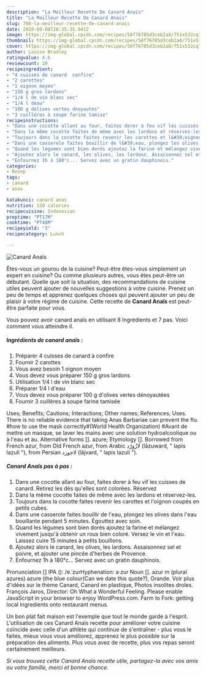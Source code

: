 ```yaml
---
description: "La Meilleur Recette De Canard Anaïs"
title: "La Meilleur Recette De Canard Anaïs"
slug: 760-la-meilleur-recette-de-canard-anais
date: 2020-09-08T20:35:35.941Z
image: https://img-global.cpcdn.com/recipes/58f76785d3ceb2a8/751x532cq70/canard-anais-photo-principale-de-la-recette.jpg
thumbnail: https://img-global.cpcdn.com/recipes/58f76785d3ceb2a8/751x532cq70/canard-anais-photo-principale-de-la-recette.jpg
cover: https://img-global.cpcdn.com/recipes/58f76785d3ceb2a8/751x532cq70/canard-anais-photo-principale-de-la-recette.jpg
author: Louise Bradley
ratingvalue: 4.6
reviewcount: 10
recipeingredient:
- "4 cuisses de canard  confire"
- "2 carottes"
- "1 oignon moyen"
- "150 g gros lardons"
- "1/4 l de vin blanc sec"
- "1/4 l deau"
- "100 g dolives vertes dnoyautes"
- "3 cuillères à soupe farine tamise"
recipeinstructions:
- "Dans une cocotte allant au four, faites dorer à feu vif les cuisses de canard. Retirez les dès qu&#39;elles sont colorées. Réservez"
- "Dans la même cocotte faites de même avec les lardons et réservez-les."
- "Toujours dans la cocotte faites revenir les carottes et l&#39;oignon coupés en petits cubes."
- "Dans une casserole faites bouillir de l&#39;eau, plongez les olives dans l&#39;eau bouillante pendant 5 minutes. Égouttez avec soin."
- "Quand les légumes sont bien dorés ajoutez la farine et mélangez vivement jusqu&#39;à obtenir un roux bien coloré. Versez le vin et l&#39;eau. Laissez cuire 15 minutes à petits bouillons."
- "Ajoutez alors le canard, les olives, les lardons. Assaisonnez sel et poivre, et ajouter une pincée d&#39;herbes de Provence."
- "Enfournez 1h à 180°c... Servez avec un gratin dauphinois."
categories:
- Resep
tags:
- canard
- anas

katakunci: canard anas 
nutrition: 150 calories
recipecuisine: Indonesian
preptime: "PT17M"
cooktime: "PT48M"
recipeyield: "3"
recipecategory: Lunch

---
```



![Canard Anaïs](https://img-global.cpcdn.com/recipes/58f76785d3ceb2a8/751x532cq70/canard-anais-photo-principale-de-la-recette.jpg)

Êtes-vous un gourou de la cuisine? Peut-être êtes-vous simplement un expert en cuisine? Ou comme plusieurs autres, vous êtes peut-être un débutant. Quelle que soit la situation, des recommandations de cuisine utiles peuvent ajouter de nouvelles suggestions à votre cuisine. Prenez un peu de temps et apprenez quelques choses qui peuvent ajouter un peu de plaisir à votre régime de cuisine. Cette recette de <strong> Canard Anaïs </strong> est peut-être parfaite pour vous.

<!--inarticleads1-->

Vous pouvez avoir canard anaïs en utilisant 8 Ingrédients et 7 pas. Voici comment vous atteindre il.

##### Ingrédients de canard anaïs :

1. Préparer 4 cuisses de canard à confire
1. Fournir 2 carottes
1. Vous avez besoin 1 oignon moyen
1. Vous devez vous préparer 150 g gros lardons
1. Utilisation 1/4 l de vin blanc sec
1. Préparer 1/4 l d&#39;eau
1. Vous devez vous préparer 100 g d&#39;olives vertes dénoyautées
1. Fournir 3 cuillères à soupe farine tamisée


Uses; Benefits; Cautions; Interactions; Other names; References; Uses. There is no reliable evidence that taking Anas Barbariae can prevent the flu. #how to use the mask correctly#(World Health Organization) #Avant de mettre un masque, se laver les mains avec une solution hydroalcoolique ou à l&#39;eau et au. Alternative forms []. azure; Etymology []. Borrowed from French azur, from Old French azur, from Arabic لَازُوَرْد‎ (lāzuward, &#34; lapis lazuli &#34;), from Persian لاجورد‎ (lâjvard, &#34; lapis lazuli &#34;). 

<!--inarticleads2-->

##### Canard Anaïs pas à pas :

1. Dans une cocotte allant au four, faites dorer à feu vif les cuisses de canard. Retirez les dès qu&#39;elles sont colorées. Réservez
1. Dans la même cocotte faites de même avec les lardons et réservez-les.
1. Toujours dans la cocotte faites revenir les carottes et l&#39;oignon coupés en petits cubes.
1. Dans une casserole faites bouillir de l&#39;eau, plongez les olives dans l&#39;eau bouillante pendant 5 minutes. Égouttez avec soin.
1. Quand les légumes sont bien dorés ajoutez la farine et mélangez vivement jusqu&#39;à obtenir un roux bien coloré. Versez le vin et l&#39;eau. Laissez cuire 15 minutes à petits bouillons.
1. Ajoutez alors le canard, les olives, les lardons. Assaisonnez sel et poivre, et ajouter une pincée d&#39;herbes de Provence.
1. Enfournez 1h à 180°c... Servez avec un gratin dauphinois.


Pronunciation [] IPA (): /ɐ.ˈzuɾHyphenation: a‧zur Noun []. azur m (plural azures) azure (the blue colour(Can we date this quote?), Grande. Voir plus d&#39;idées sur le thème Canard, Canard en plastique, Photos insolites droles. François Jaros, Director: Oh What a Wonderful Feeling. Please enable JavaScript in your browser to enjoy WordPress.com. Farm to Fork: getting local ingredients onto restaurant menus. 

<!--inarticleads1-->

<p>
Un bon plat fait maison est l'exemple que tout le monde garde à l'esprit. L'utilisation de ces Canard Anaïs recette pour améliorer votre cuisine coïncide avec celle d'un athlète qui continue de s'entraîner - plus vous le faites, mieux vous vous améliorez, apprenez le plus possible sur la préparation des aliments. Plus vous avez de recette, plus vos repas seront certainement meilleurs.
</p>

<p>
<i>Si vous trouvez cette Canard Anaïs recette utile, partagez-la avec vos amis ou votre famille, merci et bonne chance.</i>
</p>
